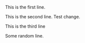 
This is the first line.

This is the second line. Test change.

This is the third line

Some random line.
